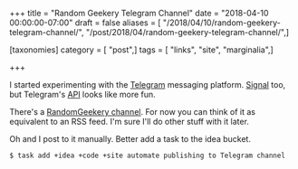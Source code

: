 +++
title = "Random Geekery Telegram Channel"
date = "2018-04-10 00:00:00-07:00"
draft = false
aliases = [ "/2018/04/10/random-geekery-telegram-channel/", "/post/2018/04/random-geekery-telegram-channel/",]

[taxonomies]
category = [ "post",]
tags = [ "links", "site", "marginalia",]

+++

I started experimenting with the [Telegram][] messaging platform. [Signal][] too, but Telegram's [API][] looks
like more fun.

[Telegram]: https://telegram.org/
[Signal]: https://signal.org/
[API]: https://core.telegram.org/api
<!--more-->

There's a [RandomGeekery channel][]. For now you can think of it as equivalent to an RSS feed. I'm sure I'll
do other stuff with it later.

Oh and I post to it manually. Better add a task to the idea bucket.

[RandomGeekery channel]: https://t.me/RandomGeekery

```
$ task add +idea +code +site automate publishing to Telegram channel
```